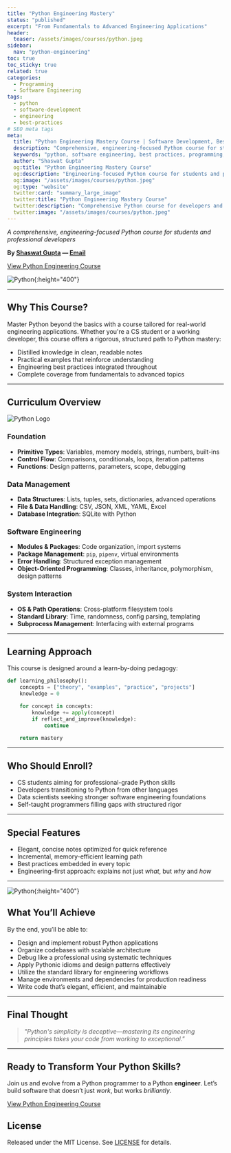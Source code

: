 ```yaml
---
title: "Python Engineering Mastery"
status: "published"
excerpt: "From Fundamentals to Advanced Engineering Applications"
header:
  teaser: /assets/images/courses/python.jpeg
sidebar:
  nav: "python-engineering"
toc: true
toc_sticky: true
related: true
categories:
  - Programming
  - Software Engineering
tags:
  - python
  - software-development
  - engineering
  - best-practices
# SEO meta tags
meta:
  title: "Python Engineering Mastery Course | Software Development, Best Practices"
  description: "Comprehensive, engineering-focused Python course for students and professional developers. Learn Python fundamentals, advanced topics, and best practices."
  keywords: "python, software engineering, best practices, programming, course"
  author: "Shaswat Gupta"
  og:title: "Python Engineering Mastery Course"
  og:description: "Engineering-focused Python course for students and professionals. Learn Python for real-world engineering."
  og:image: "/assets/images/courses/python.jpeg"
  og:type: "website"
  twitter:card: "summary_large_image"
  twitter:title: "Python Engineering Mastery Course"
  twitter:description: "Comprehensive Python course for developers and students."
  twitter:image: "/assets/images/courses/python.jpeg"
---
```


_A comprehensive, engineering-focused Python course for students and professional developers_

**By [Shaswat Gupta](https://www.linkedin.com/in/shaswat-gupta/) &mdash; [Email](/contact/)**

<a href="https://github.com/Shaswat-G/python-engineering" class="btn btn--primary" target="_blank" rel="noopener">View Python Engineering Course</a>

![Python](python_2.jpeg){:height="400"}

---

## Why This Course?

Master Python beyond the basics with a course tailored for real-world engineering applications. Whether you're a CS student or a working developer, this course offers a rigorous, structured path to Python mastery:

- Distilled knowledge in clean, readable notes
- Practical examples that reinforce understanding
- Engineering best practices integrated throughout
- Complete coverage from fundamentals to advanced topics

---

## Curriculum Overview

<img alt="Python Logo" src="https://www.python.org/static/community_logos/python-logo.png">

### **Foundation**

- **Primitive Types**: Variables, memory models, strings, numbers, built-ins
- **Control Flow**: Comparisons, conditionals, loops, iteration patterns
- **Functions**: Design patterns, parameters, scope, debugging

### **Data Management**

- **Data Structures**: Lists, tuples, sets, dictionaries, advanced operations
- **File & Data Handling**: CSV, JSON, XML, YAML, Excel
- **Database Integration**: SQLite with Python

### **Software Engineering**

- **Modules & Packages**: Code organization, import systems
- **Package Management**: `pip`, `pipenv`, virtual environments
- **Error Handling**: Structured exception management
- **Object-Oriented Programming**: Classes, inheritance, polymorphism, design patterns

### **System Interaction**

- **OS & Path Operations**: Cross-platform filesystem tools
- **Standard Library**: Time, randomness, config parsing, templating
- **Subprocess Management**: Interfacing with external programs

---

## Learning Approach

This course is designed around a learn-by-doing pedagogy:

```python
def learning_philosophy():
    concepts = ["theory", "examples", "practice", "projects"]
    knowledge = 0

    for concept in concepts:
        knowledge += apply(concept)
        if reflect_and_improve(knowledge):
            continue

    return mastery
```

---

## Who Should Enroll?

- CS students aiming for professional-grade Python skills
- Developers transitioning to Python from other languages
- Data scientists seeking stronger software engineering foundations
- Self-taught programmers filling gaps with structured rigor

---

## Special Features

- Elegant, concise notes optimized for quick reference
- Incremental, memory-efficient learning path
- Best practices embedded in every topic
- Engineering-first approach: explains not just _what_, but _why_ and _how_

---

![Python](python_1.jpeg){:height="400"}

## What You’ll Achieve

By the end, you’ll be able to:

- Design and implement robust Python applications
- Organize codebases with scalable architecture
- Debug like a professional using systematic techniques
- Apply Pythonic idioms and design patterns effectively
- Utilize the standard library for engineering workflows
- Manage environments and dependencies for production readiness
- Write code that’s elegant, efficient, and maintainable

---

## Final Thought

> _"Python's simplicity is deceptive—mastering its engineering principles takes your code from working to exceptional."_

---

## Ready to Transform Your Python Skills?

Join us and evolve from a Python programmer to a Python **engineer**. Let’s build software that doesn’t just _work_, but works _brilliantly_.

<a href="https://github.com/Shaswat-G/python-engineering" class="btn btn--primary" target="_blank" rel="noopener">View Python Engineering Course</a>

## License

Released under the MIT License. See [LICENSE](/assets/files/MIT_License.md) for details.
